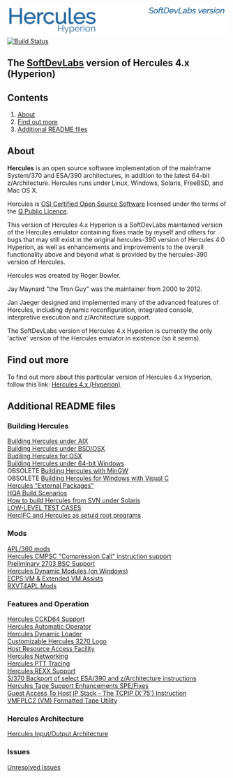 ![test image](/readme/images/image_header_herculeshyperionSDL.png)  
[![Build Status](https://travis-ci.org/SDL-Hercules-390/hyperion.svg?branch=master)](https://travis-ci.org/SDL-Hercules-390/hyperion)

## The [SoftDevLabs](http://www.softdevlabs.com) version of Hercules 4.x (Hyperion)

## Contents
1. [About](#About)
2. [Find out more](#Find-out-more)
3. [Additional README files](#Additional-README-files)

## About
**Hercules** is an open source software implementation of the mainframe System/370 and ESA/390 architectures, in addition to the latest 64-bit z/Architecture. Hercules runs under Linux, Windows, Solaris, FreeBSD, and Mac OS X.

Hercules is [OSI Certified Open Source Software](http://www.opensource.org/) licensed under the terms of the [Q Public Licence](http://sdl-hercules-390.github.io/html/herclic.html).

This version of Hercules 4.x Hyperion is a SoftDevLabs maintained version of the Hercules emulator containing fixes made by myself and others for bugs that may still exist in the original hercules-390 version of Hercules 4.0 Hyperion, as well as enhancements and improvements to the overall functionality above and beyond what is provided by the hercules-390 version of Hercules.

Hercules was created by Roger Bowler.

Jay Maynard "the Tron Guy" was the maintainer from 2000 to 2012.

Jan Jaeger designed and implemented many of the advanced features of Hercules, including dynamic reconfiguration, integrated console, interpretive execution and z/Architecture support.

The SoftDevLabs version of Hercules 4.x Hyperion is currently the only 'active' version of the Hercules emulator in existence (so it seems).

## Find out more
To find out more about this particular version of Hercules 4.x Hyperion, follow this link: [Hercules 4.x (Hyperion)](http://sdl-hercules-390.github.io/html/)

## Additional README files

### Building Hercules
[Building Hercules under AIX](readme/README.AIX.md)  
[Building Hercules under BSD/OSX](readme/README.BSD.md)  
[Budiling Hercules for OSX](readme/README.OSX.md)  
[Building Hercules under 64-bit Windows](readme/README.WIN64.md)  
OBSOLETE [Building Hercules with MinGW](readme/README.MINGW.md)  
OBSOLETE [Building Hercules for Windows with Visual C](readme/README.MSVC.md)  
[Hercules "External Packages"](readme/README.EXTPKG.md)  
[HQA Build Scenarios](readme/README.HQA.md)  
[How to build Hercules from SVN under Solaris](readme/README.SUN.md)  
[LOW-LEVEL TEST CASES](tests/README.md)  
[HercIFC and Hercules as setuid root programs](readme/README.SETUID.md)  

### Mods
[APL/360 mods](readme/README.APL360.md)  
[Hercules CMPSC "Compression Call" instruction support](/readme/README.CMPSC.md)  
[Preliminary 2703 BSC Support](readme/README.COMMADPT.md)  
[Hercules Dynamic Modules (on Windows)](readme/README.DYNMOD.md)  
[ECPS:VM & Extended VM Assists](readme/README.ECPSVM.md)  
[RXVT4APL Mods](readme/README.RXVT4APL.md)  

### Features and Operation
[Hercules CCKD64 Support](readme/README.CCKD64.md)  
[Hercules Automatic Operator](readme/README.HAO.md)  
[Hercules Dynamic Loader](readme/README.HDL.md)  
[Customizable Hercules 3270 Logo](readme/README.HERCLOGO.md)  
[Host Resource Access Facility](readme/README.HRAF.md)  
[Hercules Networking](readme/README.NETWORKING.md)  
[Hercules PTT Tracing](readme/README.PTT.md)  
[Hercules REXX Support](readme/README.REXX.md)  
[S/370 Backport of select ESA/390 and z/Architecture instructions](readme/README.S37X.md)  
[Hercules Tape Support Enhancements SPE/Fixes](readme/README.TAPE.md)  
[Guest Access To Host IP Stack - The TCPIP (X'75') Instruction](readme/README.TCPIP.md)  
[VMFPLC2 (VM) Formatted Tape Utility](readme/README.VMFPLC2.md)  

### Hercules Architecture
[Hercules Input/Output Architecture](readme/README.IOARCH.md)  

### Issues
[Unresolved Issues](readme/README.ISSUES.md)  
